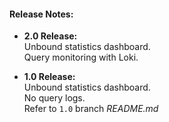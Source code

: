 #### Release Notes:
* **2.0 Release:**  
  Unbound statistics dashboard.  
  Query monitoring with Loki.

* **1.0 Release:**  
  Unbound statistics dashboard.  
  No query logs.  
  Refer to `1.0` branch _README.md_
